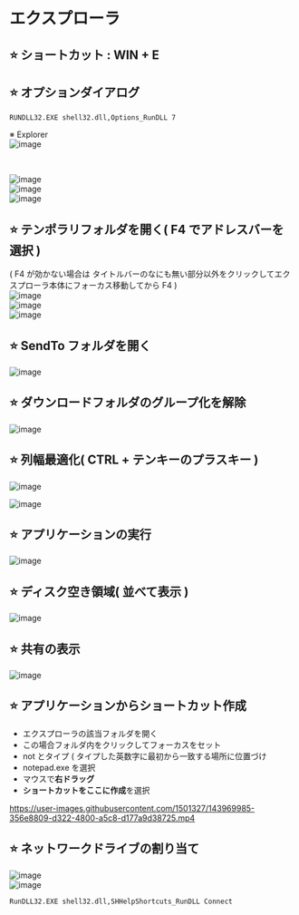 # エクスプローラ

## ⭐ ショートカット : WIN + E

## ⭐ オプションダイアログ
```
RUNDLL32.EXE shell32.dll,Options_RunDLL 7
```
※ Explorer\
![image](https://github.com/winofsql/subject/assets/1501327/f1236dc1-f686-48ca-a668-8a852c8d84e8)

<br>

![image](https://github.com/winofsql/subject/assets/1501327/f06348a7-a646-4033-9390-c94a62bd7a3c)\
![image](https://github.com/winofsql/subject/assets/1501327/dfbc795f-5174-4532-9623-decc7aaeb8d9)\
![image](https://github.com/winofsql/subject/assets/1501327/9abe9b1e-eaf9-463d-9078-7f6959eb31ee)

## ⭐ テンポラリフォルダを開く( F4 でアドレスバーを選択 )
( F4 が効かない場合は タイトルバーのなにも無い部分以外をクリックしてエクスプローラ本体にフォーカス移動してから F4 )\
![image](https://github.com/winofsql/subject/assets/1501327/45b64b16-60b0-4e57-a954-a9d41836abd1)\
![image](https://github.com/winofsql/subject/assets/1501327/094cbdb7-810c-4305-b68d-19c73829383a)\
![image](https://github.com/winofsql/subject/assets/1501327/05477df8-f703-4005-9b40-d67778b40584)

## ⭐ SendTo フォルダを開く
![image](https://github.com/winofsql/subject/assets/1501327/94a37383-2062-493a-a14e-7df4371231f5)

## ⭐ ダウンロードフォルダのグループ化を解除
![image](https://github.com/winofsql/subject/assets/1501327/28ede7ae-331b-4df5-aa5a-9b181d8066f9)

## ⭐ 列幅最適化( CTRL + テンキーのプラスキー )

![image](https://user-images.githubusercontent.com/1501327/143816330-412fd0b0-4cb9-4b61-87b6-5a681e707c6f.png)

![image](https://user-images.githubusercontent.com/1501327/143816371-8251731e-c784-44aa-a6d6-2a9b8f1ccde9.png)

## ⭐ アプリケーションの実行

![image](https://user-images.githubusercontent.com/1501327/143816536-61595bcf-5343-4d68-963e-c9f50492d68d.png)

## ⭐ ディスク空き領域( 並べて表示 )
![image](https://user-images.githubusercontent.com/1501327/146667094-894f4cd2-1bdb-49de-99b2-a77bad4c43bd.png)

## ⭐ 共有の表示
![image](https://user-images.githubusercontent.com/1501327/146667015-7635ea68-d695-47e8-8510-d709e3873eff.png)


## ⭐ アプリケーションからショートカット作成
- エクスプローラの該当フォルダを開く
- この場合フォルダ内をクリックしてフォーカスをセット
- not とタイプ ( タイプした英数字に最初から一致する場所に位置づけ
- notepad.exe を選択
- マウスで**右ドラッグ**
- **ショートカットをここに作成**を選択

https://user-images.githubusercontent.com/1501327/143969985-356e8809-d322-4800-a5c8-d177a9d38725.mp4

## ⭐ ネットワークドライブの割り当て
![image](https://user-images.githubusercontent.com/1501327/145709610-9b2ca13c-c9b9-40ec-9f32-5aeee4f7958c.png)\
![image](https://user-images.githubusercontent.com/1501327/145709683-308d98be-e09d-4ef7-ada0-1814126d56a2.png)

```
RunDLL32.EXE shell32.dll,SHHelpShortcuts_RunDLL Connect
```
